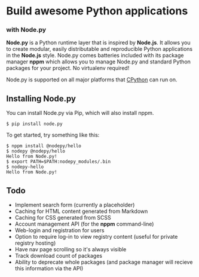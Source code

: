 # Build awesome Python applications

### with Node.py

**Node.py** is a Python runtime layer that is inspired by **Node.js**. It
allows you to create modular, easily distributable and reproducible Python
applications in the **Node.js** style. Node.py comes batteries included with
its  package manager **nppm** which allows you to manage Node.py and
standard Python packages for your project. No virtualenv required!

Node.py is supported on all major platforms that [CPython] can run on. 

  [nodepy]: https://github.com/nodepy/nodepy
  [CPython]: https://python.org/

## Installing Node.py

You can install Node.py via Pip, which will also install nppm.

    $ pip install node.py

To get started, try something like this:

    $ nppm install @nodepy/hello
    $ nodepy @nodepy/hello
    Hello from Node.py!
    $ export PATH=$PATH:nodepy_modules/.bin
    $ nodepy-hello
    Hello from Node.py!

## Todo

- Implement search form (currently a placeholder)
- Caching for HTML content generated from Markdown
- Caching for CSS generated from SCSS
- Account management API (for the **nppm** command-line)
- Web-login and registration for users
- Option to require log-in to view registry content (useful for private registry hosting)
- Have nav page scrolling so it's always visible
- Track download count of packages
- Ability to deprecate whole packages (and package manager will recieve this
  information via the API)
